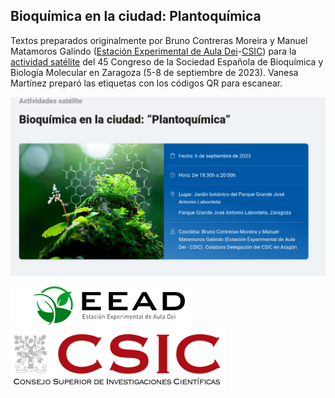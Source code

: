 
## Bioquímica en la ciudad: Plantoquímica

Textos preparados originalmente por Bruno Contreras Moreira y Manuel Matamoros Galindo 
([Estación Experimental de Aula Dei](https://www.eead.csic.es)-[CSIC](https://www.csic.es/es)) para la 
[actividad satélite](https://congresos.sebbm.es/zaragoza2023/bioquimica-en-la-ciudad-plantoquimica)
del 45 Congreso de la Sociedad Española de Bioquímica y Biología Molecular en Zaragoza (5-8 de septiembre de 2023).
Vanesa Martínez preparó las etiquetas con los códigos QR para escanear.

![](./pics/portada.png)

[![EEAD](./pics/logoEEAD.png)](https://www.eead.csic.es)
[![Consejo Superior de investigaciones Científicas](./pics/logoCSIC.png)](https://www.csic.es/es)

